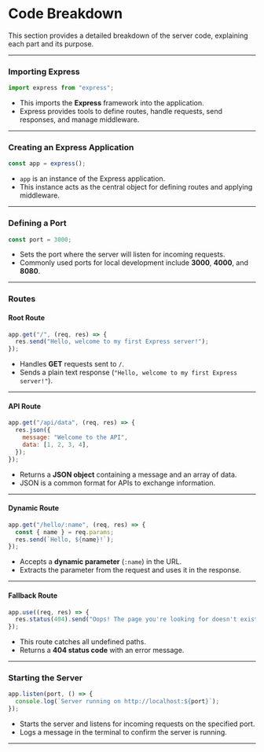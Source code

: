 # **Code Breakdown**

This section provides a detailed breakdown of the server code, explaining each part and its purpose.

---

### **Importing Express**
```javascript
import express from "express";
```
- This imports the **Express** framework into the application.
- Express provides tools to define routes, handle requests, send responses, and manage middleware.

---

### **Creating an Express Application**
```javascript
const app = express();
```
- `app` is an instance of the Express application.
- This instance acts as the central object for defining routes and applying middleware.

---

### **Defining a Port**
```javascript
const port = 3000;
```
- Sets the port where the server will listen for incoming requests.
- Commonly used ports for local development include **3000**, **4000**, and **8080**.

---

### **Routes**

#### **Root Route**
```javascript
app.get("/", (req, res) => {
  res.send("Hello, welcome to my first Express server!");
});
```
- Handles **GET** requests sent to `/`.
- Sends a plain text response (`"Hello, welcome to my first Express server!"`).

---

#### **API Route**
```javascript
app.get("/api/data", (req, res) => {
  res.json({
    message: "Welcome to the API",
    data: [1, 2, 3, 4],
  });
});
```
- Returns a **JSON object** containing a message and an array of data.
- JSON is a common format for APIs to exchange information.

---

#### **Dynamic Route**
```javascript
app.get("/hello/:name", (req, res) => {
  const { name } = req.params;
  res.send(`Hello, ${name}!`);
});
```
- Accepts a **dynamic parameter** (`:name`) in the URL.
- Extracts the parameter from the request and uses it in the response.

---

#### **Fallback Route**
```javascript
app.use((req, res) => {
  res.status(404).send("Oops! The page you're looking for doesn't exist.");
});
```
- This route catches all undefined paths.
- Returns a **404 status code** with an error message.

---

### **Starting the Server**
```javascript
app.listen(port, () => {
  console.log(`Server running on http://localhost:${port}`);
});
```
- Starts the server and listens for incoming requests on the specified port.
- Logs a message in the terminal to confirm the server is running.

---
